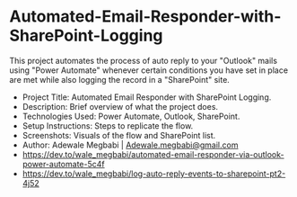 # Automated-Email-Responder-with-SharePoint-Logging
This project automates the process of auto reply to your "Outlook" mails using "Power Automate" whenever certain conditions you have set in place are met while also logging the record in a "SharePoint" site.
* Project Title: Automated Email Responder with SharePoint Logging.
* Description: Brief overview of what the project does.
* Technologies Used: Power Automate, Outlook, SharePoint.
* Setup Instructions: Steps to replicate the flow.
* Screenshots: Visuals of the flow and SharePoint list.
* Author: Adewale Megbabi | Adewale.megbabi@gmail.com
* https://dev.to/wale_megbabi/automated-email-responder-via-outlook-power-automate-5c4f
* https://dev.to/wale_megbabi/log-auto-reply-events-to-sharepoint-pt2-4j52
